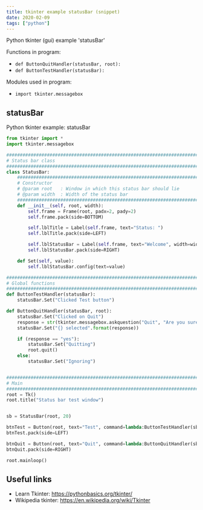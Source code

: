 ```yaml
---
title: tkinter example statusBar (snippet)
date: 2020-02-09
tags: ["python"]
---
```

Python tkinter (gui) example 'statusBar'

Functions in program: 
* `def ButtonQuitHandler(statusBar, root):`
* `def ButtonTestHandler(statusBar):`

Modules used in program: 
* `import tkinter.messagebox`

## statusBar

Python tkinter example: statusBar

```python
from tkinter import *
import tkinter.messagebox

############################################################################
# Status bar class
############################################################################
class StatusBar:
    #######################################################################
    # Constructor
    # @param root   : Window in which this status bar should lie
    # @param width  : Width of the status bar
    #######################################################################
    def __init__(self, root, width):
        self.frame = Frame(root, padx=2, pady=2)
        self.frame.pack(side=BOTTOM)

        self.lblTitle = Label(self.frame, text="Status: ")
        self.lblTitle.pack(side=LEFT)

        self.lblStatusBar = Label(self.frame, text="Welcome", width=width, bd=1, relief=SUNKEN)
        self.lblStatusBar.pack(side=RIGHT)

    def Set(self, value):
        self.lblStatusBar.config(text=value)

############################################################################
# Global functions
############################################################################
def ButtonTestHandler(statusBar):
    statusBar.Set("Clicked Test button")

def ButtonQuitHandler(statusBar, root):
    statusBar.Set("Clicked on Quit")
    response = str(tkinter.messagebox.askquestion("Quit", "Are you sure you want to quit?"))
    statusBar.Set("{} selected".format(response))

    if (response == "yes"):
        statusBar.Set("Quitting")
        root.quit()
    else:
        statusBar.Set("Ignoring")


############################################################################
# Main
############################################################################
root = Tk()
root.title("Status bar test window")


sb = StatusBar(root, 20)

btnTest = Button(root, text="Test", command=lambda:ButtonTestHandler(sb))
btnTest.pack(side=LEFT)

btnQuit = Button(root, text="Quit", command=lambda:ButtonQuitHandler(sb, root))
btnQuit.pack(side=RIGHT)

root.mainloop()

```

## Useful links

- Learn Tkinter: https://pythonbasics.org/tkinter/
- Wikipedia tkinter: https://en.wikipedia.org/wiki/Tkinter
